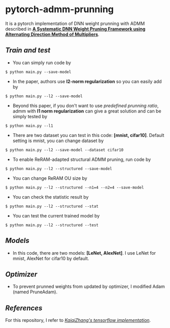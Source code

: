 # pytorch-admm-prunning
It is a pytorch implementation of DNN weight prunning with ADMM described in [**A Systematic DNN Weight Pruning Framework using Alternating Direction Method of Multipliers**](https://arxiv.org/abs/1804.03294).

## _Train and test_
- You can simply run code by
```
$ python main.py --save-model
```

- In the paper, authors use **l2-norm regularization** so you can easily add by
```
$ python main.py --l2 --save-model
```

- Beyond this paper, if you don't want to use _predefined prunning ratio_, admm with **l1 norm regularization** can give a great solution and can be simply tested by
```
$ python main.py --l1
```

- There are two dataset you can test in this code: **[mnist, cifar10]**. Default setting is mnist, you can change dataset by
```
$ python main.py --l2 --save-model --dataset cifar10
```

- To enable ReRAM-adapted structural ADMM pruning, run code by
```
$ python main.py --l2 --structured --save-model
```

- You can change ReRAM OU size by
```
$ python main.py --l2 --structured --n1=4 --n2=4 --save-model
```

- You can check the statistic result by
```
$ python main.py --l2 --structured --stat
```

- You can test the current trained model by
```
$ python main.py --l2 --structured --test
```

## _Models_
- In this code, there are two models: **[LeNet, AlexNet]**. I use LeNet for mnist, AlexNet for cifar10 by default.

## _Optimizer_
- To prevent prunned weights from updated by optimizer, I modified Adam (named PruneAdam).

## _References_
For this repository, I refer to _[KaiqiZhang's tensorflow implementation](https://github.com/KaiqiZhang/admm-pruning)_.
